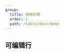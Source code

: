 ```yaml
---
group:
  title: 使用示例
  order: 2
  path: /table/docs/demo
---
```


## 可编辑行

<code src="../examples/editCell.tsx">
